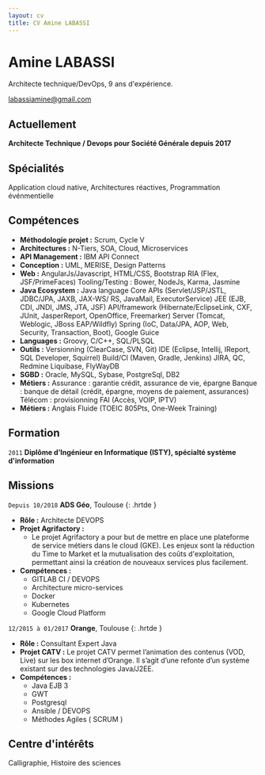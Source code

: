 ```yaml
---
layout: cv
title: CV Amine LABASSI
---
```

# Amine LABASSI
Architecte technique/DevOps, 9 ans d'expérience.

<div id="webaddress">
  <a href="mailto:labassiamine@gmail.com">labassiamine@gmail.com</a>
</div>

## Actuellement

__Architecte Technique / Devops pour Société Générale depuis 2017__

## Spécialités

Application cloud native, Architectures réactives, Programmation événmentielle 

## Compétences

* __Méthodologie projet :__ 
Scrum, Cycle V
* __Architectures :__ 
N-Tiers, SOA, Cloud, Microservices
* __API Management :__ 
IBM API Connect
* __Conception :__ 
UML, MERISE, Design Patterns
* __Web :__ 
AngularJs/Javascript, HTML/CSS, Bootstrap
RIA (Flex, JSF/PrimeFaces)
Tooling/Testing : Bower, NodeJs, Karma, Jasmine
* __Java Ecosystem :__ 
Java language
Core APIs (Servlet/JSP/JSTL, JDBC/JPA, JAXB, JAX-WS/ RS, JavaMail, ExecutorService)
JEE (EJB, CDI, JNDI, JMS, JTA, JSF)
API/framework (Hibernate/EclipseLink, CXF, JUnit, JasperReport, OpenOffice, Freemarker)
Server (Tomcat, Weblogic, JBoss EAP/Wildfly)
Spring (IoC, Data/JPA, AOP, Web, Security, Transaction, Boot), Google Guice
* __Languages :__
Groovy, C/C++, SQL/PLSQL
* __Outils :__
Versionning (ClearCase, SVN, Git)
IDE (Eclipse, Intellij, IReport, SQL Developer, Squirrel)
Build/CI (Maven, Gradle, Jenkins)
JIRA, QC, Redmine
Liquibase, FlyWayDB
* __SGBD :__
Oracle, MySQL, Sybase, PostgreSql, DB2
* __Métiers :__
Assurance : garantie crédit, assurance de vie, épargne
Banque : banque de détail (crédit, épargne, moyens de paiement, assurances)
Télécom : provisionning FAI (Accès, VOIP, IPTV)
* __Métiers :__
Anglais Fluide (TOEIC 805Pts, One-Week Training)
      
## Formation

`2011`
__Diplôme d’Ingénieur en Informatique (ISTY), spécialté système d'information__

## Missions

`Depuis 10/2018`
__ADS Géo__, Toulouse
{: .hrtde }
- __Rôle :__ Architecte DEVOPS
- __Projet Agrifactory :__
  - Le projet Agrifactory a pour but de mettre en place une plateforme de service métiers dans le cloud (GKE). Les enjeux sont la réduction du Time to Market et la mutualisation des coûts d'exploitation, permettant ainsi la création de nouveaux services plus facilement.
- __Compétences :__ 
  - GITLAB CI / DEVOPS
  - Architecture micro-services
  - Docker
  - Kubernetes
  - Google Cloud Platform
  
`12/2015 à 01/2017`
__Orange__, Toulouse
{: .hrtde }
- __Rôle :__ Consultant Expert Java 
- __Projet CATV :__ Le projet CATV permet l’animation des contenus (VOD, Live) sur les box internet d’Orange.
Il s’agit d’une refonte d’un système existant sur des technologies Java/J2EE.
- __Compétences :__ 
  - Java EJB 3
  - GWT
  - Postgresql
  - Ansible / DEVOPS
  - Méthodes Agiles ( SCRUM ) 
  
## Centre d'intérêts

Calligraphie, Histoire des sciences

<!-- ### Footer

Dernière mise à jour : 25/03/2019

-->
